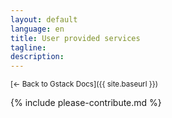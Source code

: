 ```yaml
---
layout: default
language: en
title: User provided services
tagline:
description:
---
```

<small>[← Back to Gstack Docs]({{ site.baseurl }})</small>

{% include please-contribute.md %}
